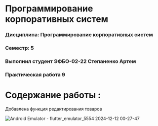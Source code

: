 # Программирование корпоративных систем
### Дисциплина: Программирование корпоративных систем
### Семестр: 5
### Выполнил студент ЭФБО-02-22 Степаненко Артем
### Практическая работа 9

# Содержание работы : 
Добавлена функция редактирования товаров 

![Android Emulator - flutter_emulator_5554 2024-12-12 00-27-47](https://github.com/user-attachments/assets/809b705b-b313-4366-b9d1-4b674bcb6c2b)

